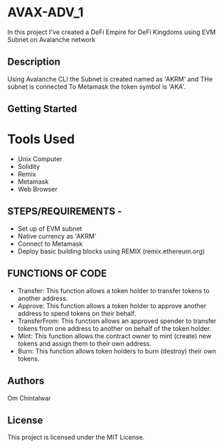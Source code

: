 # AVAX-ADV_1
In this project I've created a DeFi Empire for DeFi Kingdoms using EVM Subnet on Avalanche network


## Description
Using Avalanche CLI the Subnet is created named as 'AKRM' and THe subnet is connected To Metamask the token symbol is 'AKA'.

## Getting Started

# Tools Used
* Unix Computer 
* Solidity
* Remix
* Metamask
* Web Browser


  
## STEPS/REQUIREMENTS -
* Set up of EVM subnet
* Native currency as 'AKRM'
* Connect to Metamask
* Deploy basic building blocks using REMIX (remix.ethereum.org)

## FUNCTIONS OF CODE
* Transfer: This function allows a token holder to transfer tokens to another address.
* Approve: This function allows a token holder to approve another address to spend tokens on their behalf.
* TransferFrom: This function allows an approved spender to transfer tokens from one address to another on behalf of the token holder.
* Mint: This function allows the contract owner to mint (create) new tokens and assign them to their own address.
* Burn: This function allows token holders to burn (destroy) their own tokens.

## Authors
Om Chintalwar
## License
This project is licensed under the MIT License.
